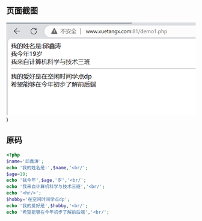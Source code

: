 ## 页面截图
![屏幕截图 2023-11-07 213846](https://raw.githubusercontent.com/aqiuxintao/hello-the-world/main/%E5%B1%8F%E5%B9%95%E6%88%AA%E5%9B%BE%202023-11-07%20213846.png))


## 原码 

```php
<?php
$name='邱鑫涛';
echo '我的姓名是:',$name,'<br/';
$age=19;
echo '我今年',$age,'岁','<br/';
echo '我来自计算机科学与技术三班','<br/';
echo '<hr/>';
$hobby='在空闲时间学点dp';
echo '我的爱好是',$hobby,'<br/';
echo '希望能够在今年初步了解前后端','<br/';
```
